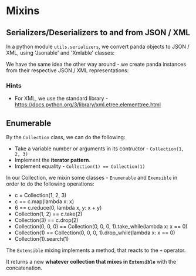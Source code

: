 # Mixins

## Serializers/Deserializers to and from JSON / XML

In a python module `utils.serializers`, we convert panda objects to JSON / XML, using 'Jsonable' and 'Xmlable' classes:

We have the same idea the other way around - we create panda instances from their respective JSON / XML representations:


### Hints

* For XML, we use the standard library - <https://docs.python.org/3/library/xml.etree.elementtree.html>

## Enumerable

By the `Collection` class, we can do the following:

* Take a variable number or arguments in its contructor - `Collection(1, 2, 3)`
* Implement the **iterator pattern**.
* Implement equality - `Collection(1) == Collection(1)`


In our Collection, we mixin some classes - `Enumerable` and `Exensible` in order to do the following 
operations:

* c = Collection(1, 2, 3)
* c == c.map(lambda x: x)
* 6 == c.reduce(0, lambda x, y: x + y)
* Collection(1, 2) == c.take(2)
* Collection(3) == c.drop(2)
* Collection(0, 0, 0) == Collection(0, 0, 0, 1).take_while(lambda x: x == 0)
* Collection(1) == Collection(0, 0, 0, 1).drop_while(lambda x: x == 0)
* Collection(1).search(1)

The `Extensible` mixing implements a method, that reacts to the `+` operator.

It returns a new **whatever collection that mixes in `Extensible`** with the concatenation.

